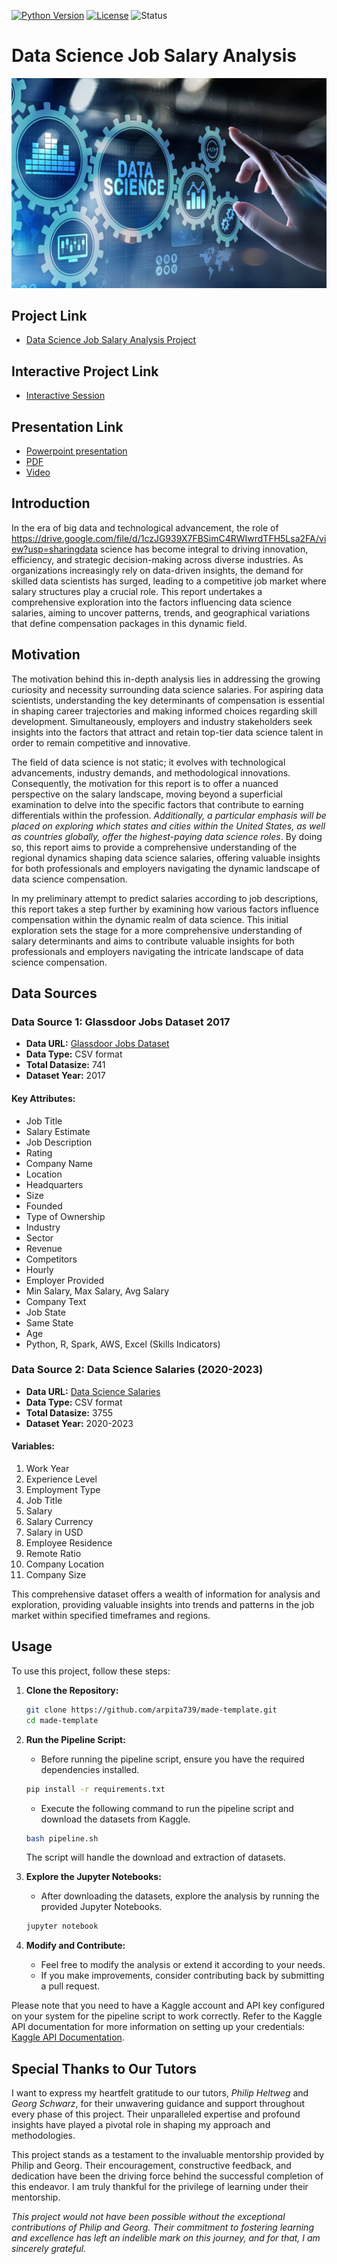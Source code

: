[![Python Version](https://img.shields.io/badge/Python-3.11%2B-blue)](https://www.python.org/downloads/release/python-3110/)
[![License](https://img.shields.io/badge/License-MIT-green)](LICENSE)
![Status](https://img.shields.io/badge/Status-In%20Progress-yellow)

# Data Science Job Salary Analysis
![Data Science](Data-Science-Studium.jpeg)

## Project Link

- [Data Science Job Salary Analysis Project](https://github.com/arpita739/made-template/blob/main/project/report.ipynb)

## Interactive Project Link

- [Interactive Session](https://arpita739.github.io/made-template/project/report.html)
  
## Presentation Link
- [Powerpoint presentation](https://github.com/arpita739/made-template/blob/main/Presentation_MADE.pptx)
- [PDF](https://github.com/arpita739/made-template/blob/main/Presentation_MADE.pdf)
- [Video](https://drive.google.com/file/d/1czJG939X7FBSimC4RWIwrdTFH5Lsa2FA/view?usp=sharing)

## Introduction

In the era of big data and technological advancement, the role of https://drive.google.com/file/d/1czJG939X7FBSimC4RWIwrdTFH5Lsa2FA/view?usp=sharingdata science has become integral to driving innovation, efficiency, and strategic decision-making across diverse industries. As organizations increasingly rely on data-driven insights, the demand for skilled data scientists has surged, leading to a competitive job market where salary structures play a crucial role. This report undertakes a comprehensive exploration into the factors influencing data science salaries, aiming to uncover patterns, trends, and geographical variations that define compensation packages in this dynamic field.

## Motivation

The motivation behind this in-depth analysis lies in addressing the growing curiosity and necessity surrounding data science salaries. For aspiring data scientists, understanding the key determinants of compensation is essential in shaping career trajectories and making informed choices regarding skill development. Simultaneously, employers and industry stakeholders seek insights into the factors that attract and retain top-tier data science talent in order to remain competitive and innovative.

The field of data science is not static; it evolves with technological advancements, industry demands, and methodological innovations. Consequently, the motivation for this report is to offer a nuanced perspective on the salary landscape, moving beyond a superficial examination to delve into the specific factors that contribute to earning differentials within the profession. *Additionally, a particular emphasis will be placed on exploring which states and cities within the United States, as well as countries globally, offer the highest-paying data science roles*. By doing so, this report aims to provide a comprehensive understanding of the regional dynamics shaping data science salaries, offering valuable insights for both professionals and employers navigating the dynamic landscape of data science compensation.

In my preliminary attempt to predict salaries according to job descriptions, this report takes a step further by examining how various factors influence compensation within the dynamic realm of data science. This initial exploration sets the stage for a more comprehensive understanding of salary determinants and aims to contribute valuable insights for both professionals and employers navigating the intricate landscape of data science compensation.

## Data Sources

### Data Source 1: Glassdoor Jobs Dataset 2017

- **Data URL:** [Glassdoor Jobs Dataset](https://www.kaggle.com/datasets/thedevastator/jobs-dataset-from-glassdoor/)
- **Data Type:** CSV format
- **Total Datasize:** 741
- **Dataset Year:** 2017

#### Key Attributes:
- Job Title
- Salary Estimate
- Job Description
- Rating
- Company Name
- Location
- Headquarters
- Size
- Founded
- Type of Ownership
- Industry
- Sector
- Revenue
- Competitors
- Hourly
- Employer Provided
- Min Salary, Max Salary, Avg Salary
- Company Text
- Job State
- Same State
- Age
- Python, R, Spark, AWS, Excel (Skills Indicators)

### Data Source 2: Data Science Salaries (2020-2023)

- **Data URL:** [Data Science Salaries](https://www.kaggle.com/datasets/arnabchaki/data-science-salaries-2023)
- **Data Type:** CSV format
- **Total Datasize:** 3755
- **Dataset Year:** 2020-2023

#### Variables:
1. Work Year
2. Experience Level
3. Employment Type
4. Job Title
5. Salary
6. Salary Currency
7. Salary in USD
8. Employee Residence
9. Remote Ratio
10. Company Location
11. Company Size

This comprehensive dataset offers a wealth of information for analysis and exploration, providing valuable insights into trends and patterns in the job market within specified timeframes and regions.

## Usage

To use this project, follow these steps:

1. **Clone the Repository:**
   ```bash
   git clone https://github.com/arpita739/made-template.git
   cd made-template
   ```

2. **Run the Pipeline Script:**
   - Before running the pipeline script, ensure you have the required dependencies installed.
   ```bash
   pip install -r requirements.txt
   ```

   - Execute the following command to run the pipeline script and download the datasets from Kaggle.
   ```bash
   bash pipeline.sh
   ```

   The script will handle the download and extraction of datasets.

3. **Explore the Jupyter Notebooks:**
   - After downloading the datasets, explore the analysis by running the provided Jupyter Notebooks.
   ```bash
   jupyter notebook
   ```

4. **Modify and Contribute:**
   - Feel free to modify the analysis or extend it according to your needs.
   - If you make improvements, consider contributing back by submitting a pull request.

Please note that you need to have a Kaggle account and API key configured on your system for the pipeline script to work correctly. Refer to the Kaggle API documentation for more information on setting up your credentials: [Kaggle API Documentation](https://www.kaggle.com/docs/api).


## Special Thanks to Our Tutors

I want to express my heartfelt gratitude to our tutors, *Philip Heltweg* and *Georg Schwarz*, for their unwavering guidance and support throughout every phase of this project. Their unparalleled expertise and profound insights have played a pivotal role in shaping my approach and methodologies.

This project stands as a testament to the invaluable mentorship provided by Philip and Georg. Their encouragement, constructive feedback, and dedication have been the driving force behind the successful completion of this endeavor. I am truly thankful for the privilege of learning under their mentorship.

*This project would not have been possible without the exceptional contributions of Philip and Georg. Their commitment to fostering learning and excellence has left an indelible mark on this journey, and for that, I am sincerely grateful.*

